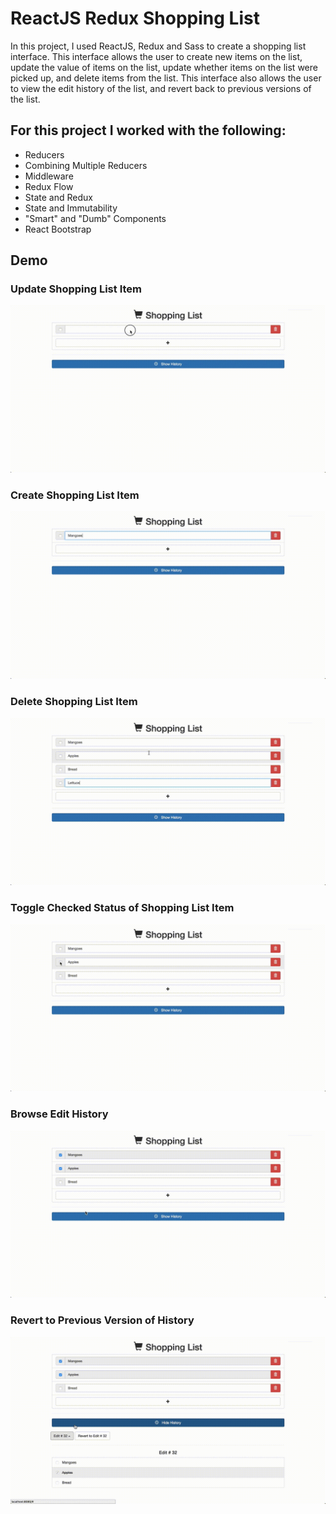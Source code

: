 # ReactJS Redux Shopping List

In this project, I used ReactJS, Redux and Sass to create a shopping list interface.
This interface allows the user to create new items on the list, update the value
of items on the list, update whether items on the list were picked up, and
delete items from the list. This interface also allows the user to view the
edit history of the list, and revert back to previous versions of the list.

## For this project I worked with the following:
* Reducers
* Combining Multiple Reducers
* Middleware
* Redux Flow
* State and Redux
* State and Immutability
* "Smart" and "Dumb" Components
* React Bootstrap

## Demo

### Update Shopping List Item

![Update Shopping List Item](https://github.com/andrewnyhus/ReactJS-Redux-Shopping-List/blob/master/readme_images/demo_update.gif?raw=true "Update Shopping List Item")

### Create Shopping List Item

![Create Shopping List Item](https://github.com/andrewnyhus/ReactJS-Redux-Shopping-List/blob/master/readme_images/demo_create.gif?raw=true "Create Shopping List Item")

### Delete Shopping List Item

![Delete Shopping List Item](https://github.com/andrewnyhus/ReactJS-Redux-Shopping-List/blob/master/readme_images/demo_delete.gif?raw=true "Delete Shopping List Item")

### Toggle Checked Status of Shopping List Item
![Check Shopping List Item](https://github.com/andrewnyhus/ReactJS-Redux-Shopping-List/blob/master/readme_images/demo_check_item.gif?raw=true "Check Shopping List Item")

### Browse Edit History

![Browse Edit History](https://github.com/andrewnyhus/ReactJS-Redux-Shopping-List/blob/master/readme_images/demo_browse_edit_history.gif?raw=true "Browse Edit History")

### Revert to Previous Version of History

![Revert to Previous History Version](https://github.com/andrewnyhus/ReactJS-Redux-Shopping-List/blob/master/readme_images/demo_revert_to_history_version.gif?raw=true "Revert to Previous History Version")
